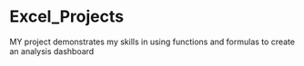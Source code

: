 # Excel_Projects
MY project demonstrates my skills in using functions and formulas to create an analysis dashboard
